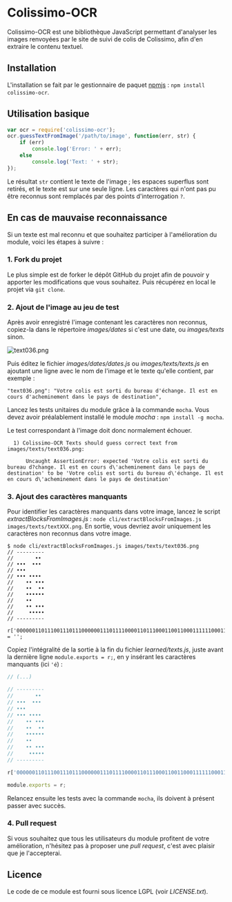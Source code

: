 # Colissimo-OCR

Colissimo-OCR est une bibliothèque JavaScript permettant d'analyser les images renvoyées par le site de suivi de colis de Colissimo, afin d'en extraire le contenu textuel.

## Installation

L'installation se fait par le gestionnaire de paquet [npmjs](http://www.npmjs.com/) : `npm install colissimo-ocr`.

## Utilisation basique

```javascript
var ocr = require('colissimo-ocr');
ocr.guessTextFromImage('/path/to/image', function(err, str) {
    if (err)
        console.log('Error: ' + err);
    else
        console.log('Text: ' + str);
});
```

Le résultat `str` contient le texte de l'image ; les espaces superflus sont retirés, et le texte est sur une seule ligne. Les caractères qui n'ont pas pu être reconnus sont remplacés par des points d'interrogation `?`.

## En cas de mauvaise reconnaissance

Si un texte est mal reconnu et que souhaitez participer à l'amélioration du module, voici les étapes à suivre :

### 1. Fork du projet

Le plus simple est de forker le dépôt GitHub du projet afin de pouvoir y apporter les modifications que vous souhaitez. Puis récupérez en local le projet via `git clone`.

### 2. Ajout de l'image au jeu de test

Après avoir enregistré l'image contenant les caractères non reconnus, copiez-la dans le répertoire *images/dates* si c'est une date, ou *images/texts* sinon.

![text036.png](https://raw.githubusercontent.com/scastiel/colissimo-ocr/master/images/texts/text036.png)

Puis éditez le fichier *images/dates/dates.js* ou *images/texts/texts.js* en ajoutant une ligne avec le nom de l'image et le texte qu'elle contient, par exemple :

```
"text036.png": "Votre colis est sorti du bureau d'échange. Il est en cours d'acheminement dans le pays de destination",
```

Lancez les tests unitaires du module grâce à la commande `mocha`. Vous devez avoir préalablement installé le module *mocha* : `npm install -g mocha`.

Le test correspondant à l'image doit donc normalement échouer.

```
  1) Colissimo-OCR Texts should guess correct text from images/texts/text036.png:

      Uncaught AssertionError: expected 'Votre colis est sorti du bureau d?change. Il est en cours d\'acheminement dans le pays de destination' to be 'Votre colis est sorti du bureau d\'échange. Il est en cours d\'acheminement dans le pays de destination'
```

### 3. Ajout des caractères manquants

Pour identifier les caractères manquants dans votre image, lancez le script *extractBlocksFromImages.js* : `node cli/extractBlocksFromImages.js images/texts/textXXX.png`. En sortie, vous devriez avoir uniquement les caractères non reconnus dans votre image.

```
$ node cli/extractBlocksFromImages.js images/texts/text036.png
// ---------
//       ••
// •••  •••
// •••
// ••• ••••
//    •• •••
//    ••  ••
//    ••••••
//    ••
//    •• •••
//     •••••
// ---------

r['000000110111001110111000000111011110000110111000110011000111111000110000000110111000011111'] = '';
```

Copiez l'intégralité de la sortie à la fin du fichier *learned/texts.js*, juste avant la dernière ligne `module.exports = r;`, en y insérant les caractères manquants (ici `'é`) :

```javascript
// (...)

// ---------
//       ••
// •••  •••
// •••
// ••• ••••
//    •• •••
//    ••  ••
//    ••••••
//    ••
//    •• •••
//     •••••
// ---------

r['000000110111001110111000000111011110000110111000110011000111111000110000000110111000011111'] = '\'é';

module.exports = r;
```

Relancez ensuite les tests avec la commande `mocha`, ils doivent à présent passer avec succès.

### 4. Pull request

Si vous souhaitez que tous les utilisateurs du module profitent de votre amélioration, n'hésitez pas à proposer une *pull request*, c'est avec plaisir que je l'accepterai.

## Licence

Le code de ce module est fourni sous licence LGPL (voir *LICENSE.txt*).